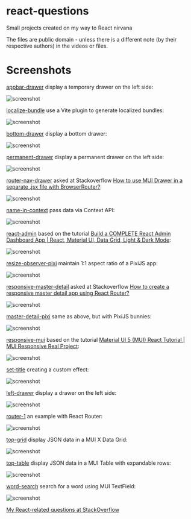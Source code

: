 # react-questions
Small projects created on my way to React nirvana

The files are public domain - unless there is a different note (by their respective authors) in the videos or files.

Screenshots
==========

[appbar-drawer](https://github.com/afarber/react-questions/tree/master/appbar-drawer) display a temporary drawer on the left side:

![screenshot](https://raw.github.com/afarber/react-questions/master/appbar-drawer/screenshot.png)

[localize-bundle](https://github.com/afarber/react-questions/tree/master/localize-bundle) use a Vite plugin to generate localized bundles:

![screenshot](https://raw.github.com/afarber/react-questions/master/localize-bundle/screenshot.png)

[bottom-drawer](https://github.com/afarber/react-questions/tree/master/bottom-drawer) display a bottom drawer:

![screenshot](https://raw.github.com/afarber/react-questions/master/bottom-drawer/screenshot.gif)

[permanent-drawer](https://github.com/afarber/react-questions/tree/master/permanent-drawer) display a permanent drawer on the left side:

![screenshot](https://raw.github.com/afarber/react-questions/master/permanent-drawer/screenshot.png)

[router-nav-drawer](https://github.com/afarber/react-questions/tree/master/router-nav-drawer) asked at Stackoverflow [How to use MUI Drawer in a separate .jsx file with BrowserRouter?](https://stackoverflow.com/q/77976553/165071):

![screenshot](https://raw.github.com/afarber/react-questions/master/router-nav-drawer/screenshot.gif)

[name-in-context](https://github.com/afarber/react-questions/tree/master/name-in-context) pass data via Context API:

![screenshot](https://raw.github.com/afarber/react-questions/master/name-in-context/screenshot.png)

[react-admin](https://github.com/afarber/react-questions/tree/master/react-admin) based on the tutorial [Build a COMPLETE React Admin Dashboard App | React, Material UI, Data Grid, Light & Dark Mode](https://youtu.be/wYpCWwD1oz0):

![screenshot](https://raw.github.com/afarber/react-questions/master/react-admin/screenshot.png)

[resize-observer-pixi](https://github.com/afarber/react-questions/tree/master/resize-observer-pixi) maintain 1:1 aspect ratio of a PixiJS app:

![screenshot](https://raw.github.com/afarber/react-questions/master/resize-observer-pixi/screenshot.gif)

[responsive-master-detail](https://github.com/afarber/react-questions/tree/master/responsive-master-detail) asked at Stackoverflow [How to create a responsive master detail app using React Router?](https://stackoverflow.com/q/78372543/165071)

![screenshot](https://raw.github.com/afarber/react-questions/master/responsive-master-detail/screenshot.gif)

[master-detail-pixi](https://github.com/afarber/react-questions/tree/master/master-detail-pixi) same as above, but with PixiJS bunnies:

![screenshot](https://raw.github.com/afarber/react-questions/master/master-detail-pixi/screenshot.png)

[responsive-mui](https://github.com/afarber/react-questions/tree/master/responsive-mui) based on the tutorial [Material UI 5 (MUI) React Tutorial | MUI Responsive Real Project](https://youtu.be/fzxEECHnsvU):

![screenshot](https://raw.github.com/afarber/react-questions/master/responsive-mui/screenshot.png)

[set-title](https://github.com/afarber/react-questions/tree/master/set-title) creating a custom effect:

![screenshot](https://raw.github.com/afarber/react-questions/master/set-title/screenshot.png)

[left-drawer](https://github.com/afarber/react-questions/tree/master/left-drawer) display a drawer on the left side:

![screenshot](https://raw.github.com/afarber/react-questions/master/left-drawer/screenshot.png)

[router-1](https://github.com/afarber/react-questions/tree/master/router-1) an example with React Router:

![screenshot](https://raw.github.com/afarber/react-questions/master/router-1/screenshot.png)

[top-grid](https://github.com/afarber/react-questions/tree/master/top-grid) display JSON data in a MUI X Data Grid:

![screenshot](https://raw.github.com/afarber/react-questions/master/top-grid/screenshot.png)

[top-table](https://github.com/afarber/react-questions/tree/master/top-table) display JSON data in a MUI Table with expandable rows:

![screenshot](https://raw.github.com/afarber/react-questions/master/top-table/screenshot.png)

[word-search](https://github.com/afarber/react-questions/tree/master/word-search) search for a word using MUI TextField:

![screenshot](https://raw.github.com/afarber/react-questions/master/word-search/screenshot.gif)

[My React-related questions at StackOverflow](http://stackoverflow.com/search?q=user:165071+[react])

